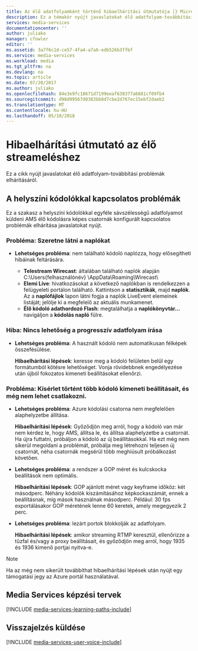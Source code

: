 ```yaml
---
title: Az élő adatfolyamként történő hibaelhárítási útmutatója |} Microsoft Docs
description: Ez a témakör nyújt javaslatokat élő adatfolyam-továbbítási problémák elhárításáról.
services: media-services
documentationcenter: ''
author: juliako
manager: cfowler
editor: ''
ms.assetid: 3a7f6c1d-ce57-4fa4-a7a6-edb526b3ffbf
ms.service: media-services
ms.workload: media
ms.tgt_pltfrm: na
ms.devlang: na
ms.topic: article
ms.date: 07/20/2017
ms.author: juliako
ms.openlocfilehash: 84e3e9fc18671d7199eeaf638377a6681cf09fb4
ms.sourcegitcommit: d98d99567d0383bb8d7cbe2d767ec15ebf2daeb2
ms.translationtype: MT
ms.contentlocale: hu-HU
ms.lasthandoff: 05/10/2018
---
```

# <a name="troubleshooting-guide-for-live-streaming"></a>Hibaelhárítási útmutató az élő streameléshez
Ez a cikk nyújt javaslatokat élő adatfolyam-továbbítási problémák elhárításáról.

## <a name="issues-related-to-on-premises-encoders"></a>A helyszíni kódolókkal kapcsolatos problémák
Ez a szakasz a helyszíni kódolókkal egyféle sávszélességű adatfolyamot küldeni AMS élő kódolásra képes csatornák konfigurált kapcsolatos problémák elhárítása javaslatokat nyújt.

### <a name="problem-would-like-to-see-logs"></a>Probléma: Szeretne látni a naplókat
* **Lehetséges probléma**: nem található kódoló naplózza, hogy elősegítheti hibáinak feltárására.
  
  * **Telestream Wirecast**: általában található naplók alapján C:\Users\{felhasználónév} \AppData\Roaming\Wirecast\ 
  * **Elemi Live**: hivatkozásokat a következő naplókban is rendelkezzen a felügyeleti portálon található. Kattintson a **statisztikák**, majd **naplók**. Az a **naplófájlok** lapon látni fogja a naplók LiveEvent elemeinek listáját; jelölje ki a megfelelő az aktuális munkamenet. 
  * **Élő kódoló adathordozó Flash**: megtalálhatja a **naplókönyvtár...**  navigáljon a **kódolás napló** fülre.

### <a name="problem-there-is-no-option-for-outputting-a-progressive-stream"></a>Hiba: Nincs lehetőség a progresszív adatfolyam írása
* **Lehetséges probléma**: A használt kódoló nem automatikusan félképek összefésülése. 
  
    **Hibaelhárítási lépések**: keresse meg a kódoló felületen belül egy formátumból kötésre lehetőséget. Vonja rövidebbnek engedélyezése után újból fokozatos kimeneti beállításokat ellenőrzi. 

### <a name="problem-tried-several-encoder-output-settings-and-still-unable-to-connect"></a>Probléma: Kísérlet történt több kódoló kimeneti beállításait, és még nem lehet csatlakozni.
* **Lehetséges probléma**: Azure kódolási csatorna nem megfelelően alaphelyzetbe állítása. 
  
    **Hibaelhárítási lépések**: Győződjön meg arról, hogy a kódoló van már nem kérdez le, hogy AMS, állítsa le, és állítsa alaphelyzetbe a csatornát. Ha újra futtatni, próbáljon a kódoló az új beállításokkal. Ha ezt még nem sikerül megoldani a problémát, próbálja meg létrehozni teljesen új csatornát, néha csatornák megsérül több meghiúsult próbálkozást követően.  
* **Lehetséges probléma**: a rendszer a GOP méret és kulcskocka beállítások nem optimális. 
  
    **Hibaelhárítási lépések**: GOP ajánlott méret vagy keyframe időköz: két másodperc. Néhány kódolók kiszámításához képkockaszámát, ennek a beállításnak, míg mások használnak másodperc. Például: 30 fps exportálásakor GOP méretének lenne 60 keretek, amely megegyezik 2 perc.  
* **Lehetséges probléma**: lezárt portok blokkolják az adatfolyam. 
  
    **Hibaelhárítási lépések**: amikor streaming RTMP keresztül, ellenőrizze a tűzfal és/vagy a proxy beállításait, és győződjön meg arról, hogy 1935 és 1936 kimenő portjai nyitva-e. 

> [!NOTE]
> Ha az még nem sikerült továbbíthat hibaelhárítási lépések után nyújt egy támogatási jegy az Azure portál használatával.
> 
> 

## <a name="media-services-learning-paths"></a>Media Services képzési tervek
[!INCLUDE [media-services-learning-paths-include](../../../includes/media-services-learning-paths-include.md)]

## <a name="provide-feedback"></a>Visszajelzés küldése
[!INCLUDE [media-services-user-voice-include](../../../includes/media-services-user-voice-include.md)]


